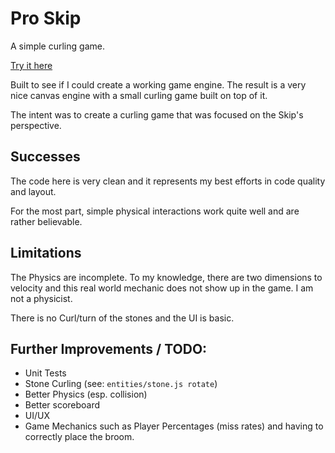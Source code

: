 # Pro Skip
A simple curling game.

[Try it here](https://kingllama.github.io/pro-skip/)

Built to see if I could create a working game engine. The result is a very nice canvas engine with a small curling game built on top of it.

The intent was to create a curling game that was focused on the Skip's perspective.

## Successes

The code here is very clean and it represents my best efforts in code quality and layout.

For the most part, simple physical interactions work quite well and are rather believable.

## Limitations

The Physics are incomplete. To my knowledge, there are two dimensions to velocity and this real world mechanic does not show up in the game. I am not a physicist.

There is no Curl/turn of the stones and the UI is basic.

## Further Improvements / TODO:

- Unit Tests
- Stone Curling (see: `entities/stone.js rotate`)
- Better Physics (esp. collision) 
- Better scoreboard
- UI/UX
- Game Mechanics such as Player Percentages (miss rates) and having to correctly place the broom.
